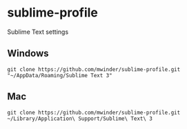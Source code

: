 # sublime-profile
Sublime Text settings

## Windows

```
git clone https://github.com/mwinder/sublime-profile.git "~/AppData/Roaming/Sublime Text 3"
```

## Mac

```
git clone https://github.com/mwinder/sublime-profile.git ~/Library/Application\ Support/Sublime\ Text\ 3
```
